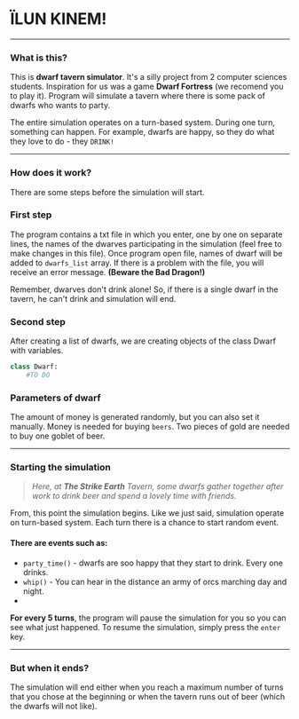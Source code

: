 # ÏLUN KINEM!

---
### What is this?

This is **dwarf tavern simulator**. It's a silly project from 2 computer sciences students. Inspiration for us was a game **Dwarf Fortress** (we recomend you to play it).
Program will simulate a tavern where there is some pack of dwarfs who wants to party. 

The entire simulation operates on a turn-based system.
During one turn, something can happen. For example, dwarfs are happy, so they do what they love to do - they `DRINK!`

---
### How does it work?
There are some steps before the simulation will start.

###  First step
The program contains a txt file in which you enter, one by one on separate lines, the names of the dwarves participating in the simulation (feel free to make changes in this file). Once program open file, names of dwarf will be added to `dwarfs_list` array.
If there is a problem with the file, you will receive an error message. **(Beware the Bad Dragon!)**

Remember, dwarves don't drink alone! So, if there is a single dwarf in the tavern, he can't drink and simulation will end.

### Second step
After creating a list of dwarfs, we are creating objects of the class Dwarf with variables.

```python
class Dwarf:
    #TO DO
```
### Parameters of dwarf

The amount of money is generated randomly, but you can also set it manually. Money is needed for buying `beers`. Two pieces of gold are needed to buy one goblet of beer.

---
### Starting the simulation

>*Here, at **The Strike Earth** Tavern, some dwarfs gather together after work to drink beer and spend a lovely time with friends.*

From, this point the simulation begins. Like we just said, simulation operate on turn-based system.
Each turn there is a chance to start random event.

#### There are events such as:
- `party_time()` - dwarfs are soo happy that they start to drink. Every one drinks. 
- `whip()` - You can hear in the distance an army of orcs marching day and night. 
- 

**For every 5 turns**, the program will pause the simulation for you so you can see what just happened. To resume the simulation, simply press the `enter` key.

---
### But when it ends?
The simulation will end either when you reach a maximum number of turns that you chose at the beginning or when the tavern runs out of beer (which the dwarfs will not like).
